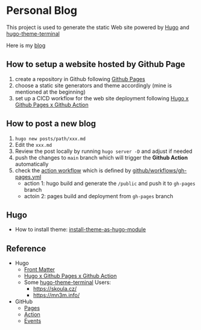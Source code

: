 # Personal Blog

This project is used to generate the static Web site powered by [Hugo](https://gohugo.io/) and [hugo-theme-terminal](https://github.com/panr/hugo-theme-terminal)

Here is my [blog](https://jinying-che.github.io/)

## How to setup a website hosted by Github Page
1. create a repository in Github following [Github Pages](https://pages.github.com/)
2. choose a static site generators and theme accordingly (mine is mentioned at the beginning)
3. set up a CICD workflow for the web site deployment following [Hugo x Github Pages x Github Action](https://gohugo.io/hosting-and-deployment/hosting-on-github/) 

## How to post a new blog
1. `hugo new posts/path/xxx.md`
2. Edit the `xxx.md` 
3. Review the post locally by running `hugo server -D` and adjust if needed
4. push the changes to `main` branch which will trigger the **Github Action** automatically
5. check the [action workflow](https://github.com/jinying-che/jinying-che.github.io/actions) which is defined by [github/workflows/gh-pages.yml](github/workflows/gh-pages.yml)
	- action 1: hugo build and generate the `/public` and push it to `gh-pages` branch
	- actoin 2: pages build and deployment from `gh-pages` branch

## Hugo 
- How to install theme: [install-theme-as-hugo-module](https://github.com/panr/hugo-theme-terminal#install-theme-as-hugo-module)

## Reference
- Hugo
	- [Front Matter](https://gohugo.io/content-management/front-matter/#example)
	- [Hugo x Github Pages x Github Action](https://gohugo.io/hosting-and-deployment/hosting-on-github/)
	- Some [hugo-theme-terminal](https://github.com/panr/hugo-theme-terminal) Users:
		- https://skoula.cz/
		- https://mn3m.info/
- GitHub
	- [Pages](https://pages.github.com/)
	- [Action](https://docs.github.com/en/actions/quickstart)
	- [Events](https://docs.github.com/en/actions/using-workflows/events-that-trigger-workflows#push)

